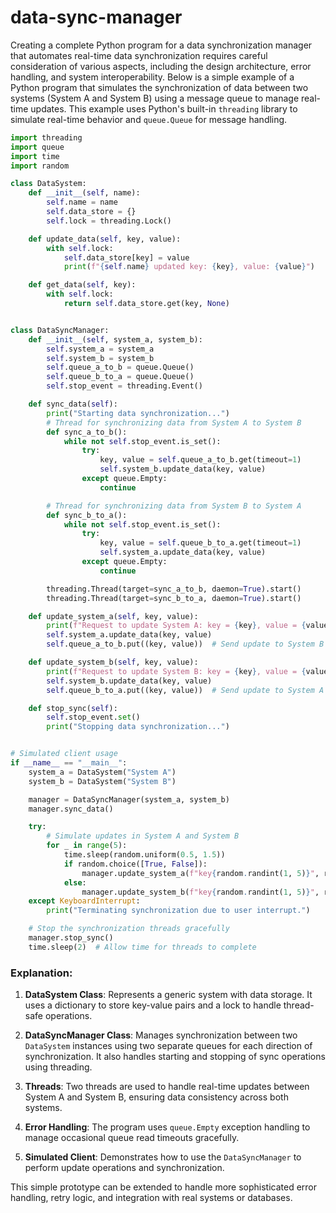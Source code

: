 # data-sync-manager

Creating a complete Python program for a data synchronization manager that automates real-time data synchronization requires careful consideration of various aspects, including the design architecture, error handling, and system interoperability. Below is a simple example of a Python program that simulates the synchronization of data between two systems (System A and System B) using a message queue to manage real-time updates. This example uses Python's built-in `threading` library to simulate real-time behavior and `queue.Queue` for message handling.

```python
import threading
import queue
import time
import random

class DataSystem:
    def __init__(self, name):
        self.name = name
        self.data_store = {}
        self.lock = threading.Lock()

    def update_data(self, key, value):
        with self.lock:
            self.data_store[key] = value
            print(f"{self.name} updated key: {key}, value: {value}")

    def get_data(self, key):
        with self.lock:
            return self.data_store.get(key, None)


class DataSyncManager:
    def __init__(self, system_a, system_b):
        self.system_a = system_a
        self.system_b = system_b
        self.queue_a_to_b = queue.Queue()
        self.queue_b_to_a = queue.Queue()
        self.stop_event = threading.Event()

    def sync_data(self):
        print("Starting data synchronization...")
        # Thread for synchronizing data from System A to System B
        def sync_a_to_b():
            while not self.stop_event.is_set():
                try:
                    key, value = self.queue_a_to_b.get(timeout=1)
                    self.system_b.update_data(key, value)
                except queue.Empty:
                    continue

        # Thread for synchronizing data from System B to System A
        def sync_b_to_a():
            while not self.stop_event.is_set():
                try:
                    key, value = self.queue_b_to_a.get(timeout=1)
                    self.system_a.update_data(key, value)
                except queue.Empty:
                    continue

        threading.Thread(target=sync_a_to_b, daemon=True).start()
        threading.Thread(target=sync_b_to_a, daemon=True).start()

    def update_system_a(self, key, value):
        print(f"Request to update System A: key = {key}, value = {value}")
        self.system_a.update_data(key, value)
        self.queue_a_to_b.put((key, value))  # Send update to System B

    def update_system_b(self, key, value):
        print(f"Request to update System B: key = {key}, value = {value}")
        self.system_b.update_data(key, value)
        self.queue_b_to_a.put((key, value))  # Send update to System A

    def stop_sync(self):
        self.stop_event.set()
        print("Stopping data synchronization...")


# Simulated client usage
if __name__ == "__main__":
    system_a = DataSystem("System A")
    system_b = DataSystem("System B")

    manager = DataSyncManager(system_a, system_b)
    manager.sync_data()

    try:
        # Simulate updates in System A and System B
        for _ in range(5):
            time.sleep(random.uniform(0.5, 1.5))
            if random.choice([True, False]):
                manager.update_system_a(f"key{random.randint(1, 5)}", random.randint(100, 200))
            else:
                manager.update_system_b(f"key{random.randint(1, 5)}", random.randint(100, 200))
    except KeyboardInterrupt:
        print("Terminating synchronization due to user interrupt.")

    # Stop the synchronization threads gracefully
    manager.stop_sync()
    time.sleep(2)  # Allow time for threads to complete
```

### Explanation:

1. **DataSystem Class**: Represents a generic system with data storage. It uses a dictionary to store key-value pairs and a lock to handle thread-safe operations.

2. **DataSyncManager Class**: Manages synchronization between two `DataSystem` instances using two separate queues for each direction of synchronization. It also handles starting and stopping of sync operations using threading.

3. **Threads**: Two threads are used to handle real-time updates between System A and System B, ensuring data consistency across both systems.

4. **Error Handling**: The program uses `queue.Empty` exception handling to manage occasional queue read timeouts gracefully.

5. **Simulated Client**: Demonstrates how to use the `DataSyncManager` to perform update operations and synchronization.

This simple prototype can be extended to handle more sophisticated error handling, retry logic, and integration with real systems or databases.